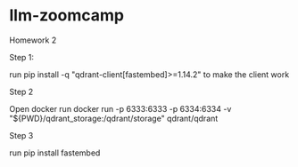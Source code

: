 # llm-zoomcamp

Homework 2

Step 1:

run
pip install -q "qdrant-client[fastembed]>=1.14.2" to make the client work



Step 2

Open docker 
run 
docker run -p 6333:6333 -p 6334:6334 -v "${PWD}/qdrant_storage:/qdrant/storage" qdrant/qdrant


Step 3

run
pip install fastembed